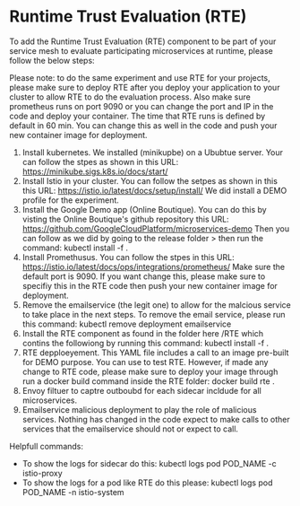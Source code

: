 # Runtime Trust Evaluation (RTE)
To add the Runtime Trust Evaluation (RTE) component to be part of your service mesh to evaluate participating microservices at runtime, please follow the below steps: 

Please note: to do the same experiment and use RTE for your projects, please make sure to deploy RTE after you deploy your application to your cluster to allow RTE to do the evaluation process. Also make sure prometheus runs on port 9090 or you can change the port and IP in the code and deploy your container. The time that RTE runs is defined by default in 60 min. You can change this as well in the code and push your new container image for deployment.

1. Install kubernetes. We installed (minikupbe) on a Ububtue server. Your can follow the stpes as shown in this URL: https://minikube.sigs.k8s.io/docs/start/
2. Install Istio in your cluster. You can follow the setpes as shown in this this URL: https://istio.io/latest/docs/setup/install/ We did install a DEMO profile for the experiment.
3. Install the Google Demo app (Online Boutique). You can do this by visting the Online Boutique's github repository this URL: https://github.com/GoogleCloudPlatform/microservices-demo Then you can follow as we did by going to the release folder > then run the command: kubectl install -f .
4. Install Promethusus. You can follow the stpes in this URL: https://istio.io/latest/docs/ops/integrations/prometheus/ Make sure the default port is 9090. If you want change this, please make sure to specifiy this in the RTE code then push your new container image for deployment. 
5. Remove the emailservice (the legit one) to allow for the malcious service to take place in the next steps. To remove the email service, please run this command: kubectl remove deployment emailservice
5. Install the RTE component as found in the folder here /RTE which contins the followiong by running this command: kubectl install -f .
  1. RTE depploeyement. This YAML file includes a call to an image pre-built for DEMO purpose. You can use to test RTE. However, if made any change to RTE code, please make sure to deploy your image through run a docker build command inside the RTE folder:  docker build rte .
  2. Envoy filtuer to captre outboubd for each sidecar incldude for all microservices. 
  3. Emailservice malicious deployment to play the role of malicious services. Nothing has changed in the code expect to make calls to other services that the emailservice should not or expect to call. 
  


Helpfull commands: 
- To show the logs for sidecar do this: kubectl logs pod POD_NAME -c istio-proxy 
- To show the logs for a pod like RTE do this please: kubectl logs pod POD_NAME -n istio-system 

